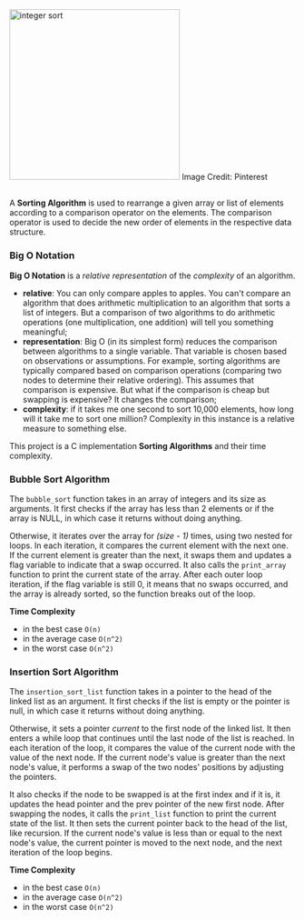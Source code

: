 <img src="https://user-images.githubusercontent.com/106672692/214717924-d21f036f-4770-42bb-9b2a-761cb2407ee9.gif" alt="integer sort" width="300">
Image Credit: Pinterest

##

A **Sorting Algorithm** is used to rearrange a given array or list of elements according to a comparison operator on the elements.
The comparison operator is used to decide the new order of elements in the respective data structure.

### Big O Notation

**Big O Notation** is a *relative* *representation* of the *complexity* of an algorithm.
- **relative**: You can only compare apples to apples. 
You can't compare an algorithm that does arithmetic multiplication to an algorithm that sorts a list of integers.
But a comparison of two algorithms to do arithmetic operations (one multiplication, one addition) will tell you something meaningful;
- **representation**: Big O (in its simplest form) reduces the comparison between algorithms to a single variable. 
That variable is chosen based on observations or assumptions. 
For example, sorting algorithms are typically compared based on comparison operations (comparing two nodes to determine their relative ordering).
This assumes that comparison is expensive. But what if the comparison is cheap but swapping is expensive? It changes the comparison;
- **complexity**: if it takes me one second to sort 10,000 elements, how long will it take me to sort one million?
Complexity in this instance is a relative measure to something else.

This project is a C implementation **Sorting Algorithms** and their time complexity.

### Bubble Sort Algorithm
The `bubble_sort` function takes in an array of integers and its size as arguments. 
It first checks if the array has less than 2 elements or if the array is NULL, in which case it returns without doing anything.

Otherwise, it iterates over the array for *(size - 1)* times, using two nested for loops.
In each iteration, it compares the current element with the next one. If the current element is greater than the next, it swaps them and updates a flag variable to indicate that a swap occurred.
It also calls the `print_array` function to print the current state of the array. 
After each outer loop iteration, if the flag variable is still 0, it means that no swaps occurred, and the array is already sorted, so the function breaks out of the loop.

**Time Complexity**
- in the best case `O(n)`
- in the average case `O(n^2)`
- in the worst case `O(n^2)`

### Insertion Sort Algorithm
The `insertion_sort_list` function takes in a pointer to the head of the linked list as an argument. 
It first checks if the list is empty or the pointer is null, in which case it returns without doing anything.

Otherwise, it sets a pointer *current* to the first node of the linked list.
It then enters a while loop that continues until the last node of the list is reached.
In each iteration of the loop, it compares the value of the current node with the value of the next node.
If the current node's value is greater than the next node's value, it performs a swap of the two nodes' positions by adjusting the pointers.

It also checks if the node to be swapped is at the first index and if it is, it updates the head pointer and the prev pointer of the new first node.
After swapping the nodes, it calls the `print_list` function to print the current state of the list.
It then sets the current pointer back to the head of the list, like recursion. 
If the current node's value is less than or equal to the next node's value, the current pointer is moved to the next node, and the next iteration of the loop begins.

**Time Complexity**
- in the best case `O(n)`
- in the average case `O(n^2)`
- in the worst case `O(n^2)`
